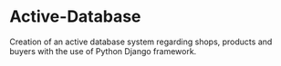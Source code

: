 # Active-Database
Creation of an active database system regarding shops, products and buyers with the use of Python Django framework.
